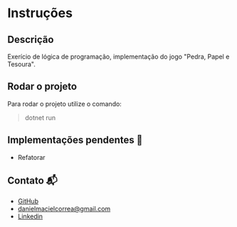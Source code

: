 # Instruções

## Descrição

Exerício de lógica de programação, implementação do jogo "Pedra, Papel e Tesoura".

## Rodar o projeto

Para rodar o projeto utilize o comando:

> dotnet run

## Implementações pendentes 📄

- Refatorar

## Contato 📬

- [GitHub](https://github.com/dancorrea86)
- danielmacielcorrea@gmail.com
- [Linkedin](https://www.linkedin.com/in/danielmacielcorrea/)